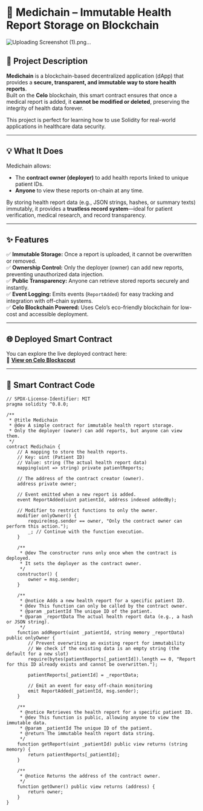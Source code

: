 # 🏥 Medichain – Immutable Health Report Storage on Blockchain

![Uploading Screenshot (1).png…]()

## 📘 Project Description

**Medichain** is a blockchain-based decentralized application (dApp) that provides a **secure, transparent, and immutable way to store health reports**.  
Built on the **Celo** blockchain, this smart contract ensures that once a medical report is added, it **cannot be modified or deleted**, preserving the integrity of health data forever.

This project is perfect for learning how to use Solidity for real-world applications in healthcare data security.

---

## 💡 What It Does

Medichain allows:
- The **contract owner (deployer)** to add health reports linked to unique patient IDs.  
- **Anyone** to view these reports on-chain at any time.  

By storing health report data (e.g., JSON strings, hashes, or summary texts) immutably, it provides a **trustless record system**—ideal for patient verification, medical research, and record transparency.

---

## ✨ Features

✅ **Immutable Storage:** Once a report is uploaded, it cannot be overwritten or removed.  
✅ **Ownership Control:** Only the deployer (owner) can add new reports, preventing unauthorized data injection.  
✅ **Public Transparency:** Anyone can retrieve stored reports securely and instantly.  
✅ **Event Logging:** Emits events (`ReportAdded`) for easy tracking and integration with off-chain systems.  
✅ **Celo Blockchain Powered:** Uses Celo’s eco-friendly blockchain for low-cost and accessible deployment.

---

## 🌐 Deployed Smart Contract

You can explore the live deployed contract here:  
🔗 **[View on Celo Blockscout](https://celo-sepolia.blockscout.com/address/0xd792a6D54CdF594282900C03FdC9BF008Eceec8c)**

---

## 🧠 Smart Contract Code

```solidity
// SPDX-License-Identifier: MIT
pragma solidity ^0.8.0;

/**
 * @title Medichain
 * @dev A simple contract for immutable health report storage.
 * Only the deployer (owner) can add reports, but anyone can view them.
 */
contract Medichain {
    // A mapping to store the health reports.
    // Key: uint (Patient ID)
    // Value: string (The actual health report data)
    mapping(uint => string) private patientReports;

    // The address of the contract creator (owner).
    address private owner;

    // Event emitted when a new report is added.
    event ReportAdded(uint patientId, address indexed addedBy);

    // Modifier to restrict functions to only the owner.
    modifier onlyOwner() {
        require(msg.sender == owner, "Only the contract owner can perform this action.");
        _; // Continue with the function execution.
    }

    /**
     * @dev The constructor runs only once when the contract is deployed.
     * It sets the deployer as the contract owner.
     */
    constructor() {
        owner = msg.sender;
    }

    /**
     * @notice Adds a new health report for a specific patient ID.
     * @dev This function can only be called by the contract owner.
     * @param _patientId The unique ID of the patient.
     * @param _reportData The actual health report data (e.g., a hash or JSON string).
     */
    function addReport(uint _patientId, string memory _reportData) public onlyOwner {
        // Prevent overwriting an existing report for immutability
        // We check if the existing data is an empty string (the default for a new slot)
        require(bytes(patientReports[_patientId]).length == 0, "Report for this ID already exists and cannot be overwritten.");

        patientReports[_patientId] = _reportData;

        // Emit an event for easy off-chain monitoring
        emit ReportAdded(_patientId, msg.sender);
    }

    /**
     * @notice Retrieves the health report for a specific patient ID.
     * @dev This function is public, allowing anyone to view the immutable data.
     * @param _patientId The unique ID of the patient.
     * @return The immutable health report data string.
     */
    function getReport(uint _patientId) public view returns (string memory) {
        return patientReports[_patientId];
    }

    /**
     * @notice Returns the address of the contract owner.
     */
    function getOwner() public view returns (address) {
        return owner;
    }
}

